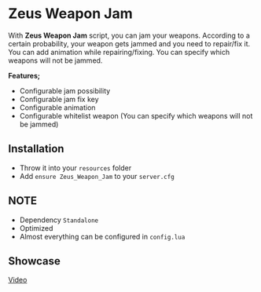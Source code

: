 # Zeus Weapon Jam
With **Zeus Weapon Jam** script, you can jam your weapons. According to a certain probability, your weapon gets jammed and you need to repair/fix it. You can add animation while repairing/fixing. You can specify which weapons will not be jammed.

**Features;**
- Configurable jam possibility
- Configurable jam fix key
- Configurable animation
- Configurable whitelist weapon (You can specify which weapons will not be jammed)

## Installation
- Throw it into your `resources` folder
- Add `ensure Zeus_Weapon_Jam` to your `server.cfg`

## NOTE
- Dependency `Standalone`
- Optimized
- Almost everything can be configured in `config.lua`

## Showcase
[Video](https://youtu.be/zxVK9G4NtVk)